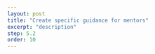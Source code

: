```yaml
---
layout: post
title: "Create specific guidance for mentors"
excerpt: "description"
step: 5.2
order: 10
---
```


